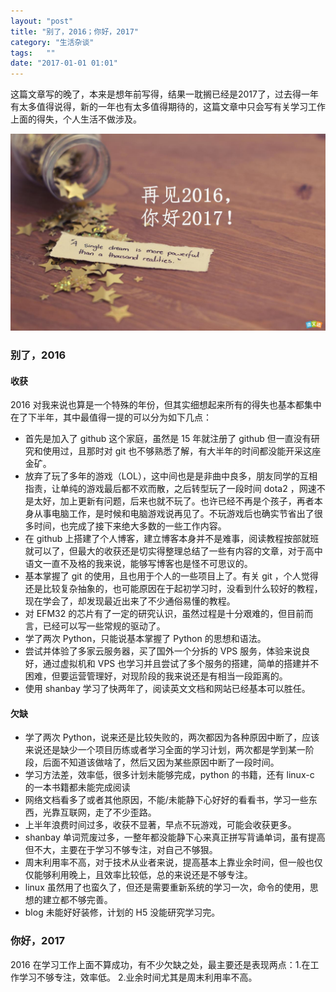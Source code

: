 ```yaml
---
layout: "post"
title: "别了，2016；你好，2017"
category: "生活杂谈"
tags:   ""
date: "2017-01-01 01:01"
---
```


这篇文章写的晚了，本来是想年前写得，结果一耽搁已经是2017了，过去得一年有太多值得说得，新的一年也有太多值得期待的，这篇文章中只会写有关学习工作上面的得失，个人生活不做涉及。

![](https://raw.githubusercontent.com/noparkinghere/noparkinghere.github.io/master/img/2017-01-01-别了，2016；你好，2017/1.jpg)

<!-- more -->

### 别了，2016

#### 收获
2016 对我来说也算是一个特殊的年份，但其实细想起来所有的得失也基本都集中在了下半年，其中最值得一提的可以分为如下几点：
- 首先是加入了 github 这个家庭，虽然是 15 年就注册了 github 但一直没有研究和使用过，且那时对 git 也不够熟悉了解，有大半年的时间都没能开采这座金矿。
- 放弃了玩了多年的游戏（LOL），这中间也是是非曲中良多，朋友同学的互相指责，让单纯的游戏最后都不欢而散，之后转型玩了一段时间 dota2 ，网速不是太好，加上更新有问题，后来也就不玩了。也许已经不再是个孩子，再者本身从事电脑工作，是时候和电脑游戏说再见了。不玩游戏后也确实节省出了很多时间，也完成了接下来绝大多数的一些工作内容。
- 在 github 上搭建了个人博客，建立博客本身并不是难事，阅读教程按部就班就可以了，但最大的收获还是切实得整理总结了一些有内容的文章，对于高中语文一直不及格的我来说，能够写博客也是怪不可思议的。
- 基本掌握了 git 的使用，且也用于个人的一些项目上了。有关 git ，个人觉得还是比较复杂抽象的，也可能原因在于起初学习时，没看到什么较好的教程，现在学会了，却发现最近出来了不少通俗易懂的教程。
- 对 EFM32 的芯片有了一定的研究认识，虽然过程是十分艰难的，但目前而言，已经可以写一些常规的驱动了。
- 学了两次 Python，只能说基本掌握了 Python 的思想和语法。
- 尝试并体验了多家云服务器，买了国外一个分拆的 VPS 服务，体验来说良好，通过虚拟机和 VPS 也学习并且尝试了多个服务的搭建，简单的搭建并不困难，但要运营管理好，对现阶段的我来说还是有相当一段距离的。
- 使用 shanbay 学习了快两年了，阅读英文文档和网站已经基本可以胜任。


#### 欠缺

- 学了两次 Python，说来还是比较失败的，两次都因为各种原因中断了，应该来说还是缺少一个项目历练或者学习全面的学习计划，两次都是学到某一阶段，后面不知道该做啥了，然后又因为某些原因中断了一段时间。
- 学习方法差，效率低，很多计划未能够完成，python 的书籍，还有 linux-c 的一本书籍都未能完成阅读
- 网络文档看多了或者其他原因，不能/未能静下心好好的看看书，学习一些东西，光靠互联网，走了不少歪路。
- 上半年浪费时间过多，收获不显著，早点不玩游戏，可能会收获更多。
- shanbay 单词荒废过多，一整年都没能静下心来真正拼写背诵单词，虽有提高但不大，主要在于学习不够专注，对自己不够狠。
- 周末利用率不高，对于技术从业者来说，提高基本上靠业余时间，但一般也仅仅能够利用晚上，且效率比较低，总的来说还是不够专注。
- linux 虽然用了也蛮久了，但还是需要重新系统的学习一次，命令的使用，思想的建立都不够完善。
- blog 未能好好装修，计划的 H5 没能研究学习完。


### 你好，2017

2016 在学习工作上面不算成功，有不少欠缺之处，最主要还是表现两点：1.在工作学习不够专注，效率低。 2.业余时间尤其是周末利用率不高。
